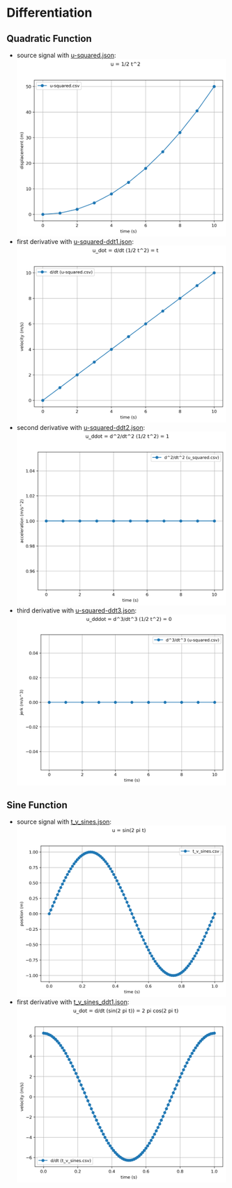 # Differentiation

## Quadratic Function

* source signal with
[u-squared.json](u-squared.json):
![u-squared](u-squared.png)
* first derivative with
[u-squared-ddt1.json](u-squared-ddt1.json):
![u-squared-ddt1](u-squared-ddt1.png)
* second derivative with
[u-squared-ddt2.json](u-squared-ddt2.json):
![u-squared-ddt2](u-squared-ddt2.png)
* third derivative with
[u-squared-ddt3.json](u-squared-ddt3.json):
![u-squared-ddt3](u-squared-ddt3.png)

## Sine Function

* source signal with
[t_v_sines.json](t_v_sines.json):
![t_v_sines](t_v_sines.png)
* first derivative with
[t_v_sines_ddt1.json](t_v_sines_ddt1.json):
![t_v_sines_ddt1](t_v_sines_ddt1.png)

